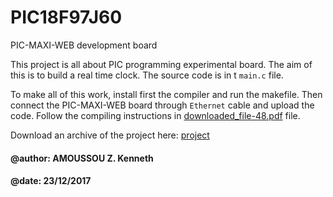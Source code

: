# PIC18F97J60
PIC-MAXI-WEB development board

This project is all about PIC programming experimental board. The aim of this is to build a real time clock. The source code is in t `main.c` file.

To make all of this work, install first the compiler and run the makefile. Then connect the PIC-MAXI-WEB board through `Ethernet` cable and upload the code. Follow the compiling instructions in [downloaded_file-48.pdf](downloaded_file-48.pdf) file.

Download an archive of the project here: [project](Clock-Reviewed.zip)

#### @author: AMOUSSOU Z. Kenneth
#### @date: 23/12/2017
